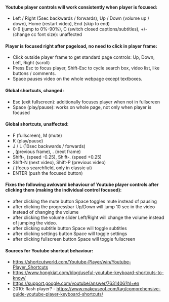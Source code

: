 #### Youtube player controls will work consistently when player is focused:
- Left / Right (5sec backwards / forwards), Up / Down (volume up / down), Home (restart video), End (skip to end)
- 0-9 (jump to 0%-90%), C (switch closed captions/subtitles), +/- (change cc font size):  unaffected

#### Player is focused right after pageload, no need to click in player frame:
- Click outside player frame to get standard page controls: Up, Down, Left, Right (scroll)
- Press Esc to focus player, Shift-Esc to cycle search box, video list, like buttons / comments.
- Space pauses video on the whole webpage except textboxes.

#### Global shortcuts, changed:
- Esc (exit fullscreen):  additionally focuses player when not in fullscreen
- Space (play/pause):  works on whole page, not only when player is focused

#### Global shortcuts, unaffected:
- F (fullscreen), M (mute)
- K (play/pause)
- J / L (10sec backwards / forwards)
- , (previous frame), . (next frame)
- Shift-, (speed -0.25), Shift-. (speed +0.25)
- Shift-N (next video), Shift-P (previous video)
- / (focus searchfield, only in classic ui)
- ENTER (push the focused button)

#### Fixes the following awkward behaviour of Youtube player controls after clicking them (making the individual control focused):
- after clicking the mute button Space toggles mute instead of pausing
- after clicking the progressbar Up/Down will jump 10 sec in the video instead of changing the volume
- after clicking the volume slider Left/Right will change the volume instead of jumping the video.
- after clicking subtitle button Space will toggle subtitles
- after clicking settings button Space will toggle settings
- after clicking fullscreen button Space will toggle fullscreen

#### Sources for Youtube shortcut behaviour:
- https://shortcutworld.com/Youtube-Player/win/Youtube-Player_Shortcuts
- https://www.hongkiat.com/blog/useful-youtube-keyboard-shortcuts-to-know/
- https://support.google.com/youtube/answer/7631406?hl=en
- 2010: flash player? - https://www.makeuseof.com/tag/comprehensive-guide-youtube-player-keyboard-shortcuts/
